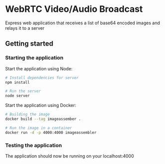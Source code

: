 # WebRTC Video/Audio Broadcast

Express web application that receives a list of base64 encoded images and relays it to a server

## Getting started

### Starting the application

Start the application using Node:

```bash
# Install dependencies for server
npm install

# Run the server
node server
```

Start the application using Docker:

```bash
# Building the image
docker build --tag imageassember .

# Run the image in a container
docker run -d -p 4000:4000 imageassembler
```

### Testing the application

The application should now be running on your localhost:4000
